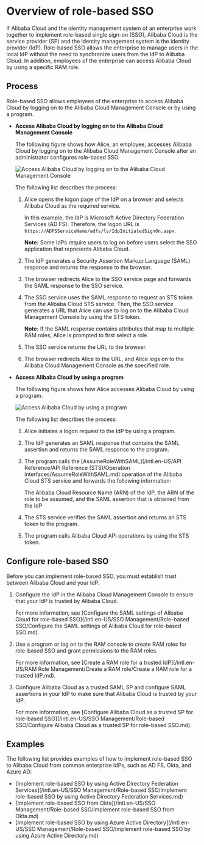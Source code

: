 # Overview of role-based SSO

If Alibaba Cloud and the identity management system of an enterprise work together to implement role-based single sign-on \(SSO\), Alibaba Cloud is the service provider \(SP\) and the identity management system is the identity provider \(IdP\). Role-based SSO allows the enterprise to manage users in the local IdP without the need to synchronize users from the IdP to Alibaba Cloud. In addition, employees of the enterprise can access Alibaba Cloud by using a specific RAM role.

## Process

Role-based SSO allows employees of the enterprise to access Alibaba Cloud by logging on to the Alibaba Cloud Management Console or by using a program.

-   **Access Alibaba Cloud by logging on to the Alibaba Cloud Management Console**

    The following figure shows how Alice, an employee, accesses Alibaba Cloud by logging on to the Alibaba Cloud Management Console after an administrator configures role-based SSO.

    ![Access Alibaba Cloud by logging on to the Alibaba Cloud Management Console](https://static-aliyun-doc.oss-accelerate.aliyuncs.com/assets/img/en-US/8092542261/p40723.png)

    The following list describes the process:

    1.  Alice opens the logon page of the IdP on a browser and selects Alibaba Cloud as the required service.

        In this example, the IdP is Microsoft Active Directory Federation Services \(AD FS\). Therefore, the logon URL is `https://ADFSServiceName/adfs/ls/IdpInitiatedSignOn.aspx`.

        **Note:** Some IdPs require users to log on before users select the SSO application that represents Alibaba Cloud.

    2.  The IdP generates a Security Assertion Markup Language \(SAML\) response and returns the response to the browser.
    3.  The browser redirects Alice to the SSO service page and forwards the SAML response to the SSO service.
    4.  The SSO service uses the SAML response to request an STS token from the Alibaba Cloud STS service. Then, the SSO service generates a URL that Alice can use to log on to the Alibaba Cloud Management Console by using the STS token.

        **Note:** If the SAML response contains attributes that map to multiple RAM roles, Alice is prompted to first select a role.

    5.  The SSO service returns the URL to the browser.
    6.  The browser redirects Alice to the URL, and Alice logs on to the Alibaba Cloud Management Console as the specified role.
-   **Access Alibaba Cloud by using a program**

    The following figure shows how Alice accesses Alibaba Cloud by using a program.

    ![Access Alibaba Cloud by using a program](https://static-aliyun-doc.oss-accelerate.aliyuncs.com/assets/img/en-US/8092542261/p40724.png)

    The following list describes the process:

    1.  Alice initiates a logon request to the IdP by using a program.
    2.  The IdP generates an SAML response that contains the SAML assertion and returns the SAML response to the program.
    3.  The program calls the [AssumeRoleWithSAML](/intl.en-US/API Reference/API Reference (STS)/Operation interfaces/AssumeRoleWithSAML.md) operation of the Alibaba Cloud STS service and forwards the following information:

        The Alibaba Cloud Resource Name \(ARN\) of the IdP, the ARN of the role to be assumed, and the SAML assertion that is obtained from the IdP

    4.  The STS service verifies the SAML assertion and returns an STS token to the program.
    5.  The program calls Alibaba Cloud API operations by using the STS token.

## Configure role-based SSO

Before you can implement role-based SSO, you must establish trust between Alibaba Cloud and your IdP.

1.  Configure the IdP in the Alibaba Cloud Management Console to ensure that your IdP is trusted by Alibaba Cloud.

    For more information, see [Configure the SAML settings of Alibaba Cloud for role-based SSO](/intl.en-US/SSO Management/Role-based SSO/Configure the SAML settings of Alibaba Cloud for role-based SSO.md).

2.  Use a program or log on to the RAM console to create RAM roles for role-based SSO and grant permissions to the RAM roles.

    For more information, see [Create a RAM role for a trusted IdP](/intl.en-US/RAM Role Management/Create a RAM role/Create a RAM role for a trusted IdP.md).

3.  Configure Alibaba Cloud as a trusted SAML SP and configure SAML assertions in your IdP to make sure that Alibaba Cloud is trusted by your IdP.

    For more information, see [Configure Alibaba Cloud as a trusted SP for role-based SSO](/intl.en-US/SSO Management/Role-based SSO/Configure Alibaba Cloud as a trusted SP for role-based SSO.md).


## Examples

The following list provides examples of how to implement role-based SSO to Alibaba Cloud from common enterprise IdPs, such as AD FS, Okta, and Azure AD:

-   [Implement role-based SSO by using Active Directory Federation Services](/intl.en-US/SSO Management/Role-based SSO/Implement role-based SSO by using Active Directory Federation Services.md)
-   [Implement role-based SSO from Okta](/intl.en-US/SSO Management/Role-based SSO/Implement role-based SSO from Okta.md)
-   [Implement role-based SSO by using Azure Active Directory](/intl.en-US/SSO Management/Role-based SSO/Implement role-based SSO by using Azure Active Directory.md)

